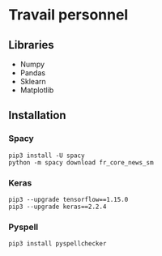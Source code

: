 # Travail personnel
## Libraries
* Numpy
* Pandas
* Sklearn
* Matplotlib

## Installation
### Spacy
    pip3 install -U spacy  
    python -m spacy download fr_core_news_sm
### Keras  
    pip3 --upgrade tensorflow==1.15.0
    pip3 --upgrade keras==2.2.4
### Pyspell 
    pip3 install pyspellchecker
